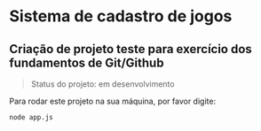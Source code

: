 <h1> Sistema de cadastro de jogos </h1>
<h2> Criação de projeto teste para exercício dos fundamentos de Git/Github </h2>

> Status do projeto: em desenvolvimento

<p>Para rodar este projeto na sua máquina, por favor digite:</p>

```
node app.js
```

